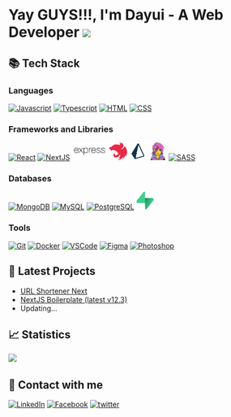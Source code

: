<!-- Doduy291 -->

# Yay GUYS!!!, I'm Dayui - A Web Developer <img src="https://emojis.slackmojis.com/emojis/images/1643515400/14194/hello_jump.gif?1643515400" width="40" /></h2>

## 📚 Tech Stack

### **Languages**

<a href="https://developer.mozilla.org/en-US/docs/Web/JavaScript" target="_blank" title="Javascript"><img src="https://img.icons8.com/fluency/48/000000/javascript.png" width="35px" alt="Javascript"></a>
<a href="https://www.typescriptlang.org" target="_blank" title="Typescript"><img src="https://img.icons8.com/color/48/000000/typescript.png" width="35px" alt="Typescript"></a>
<a href="https://en.wikipedia.org/wiki/HTML" target="_blank" title="HTML"><img src="https://img.icons8.com/color/48/000000/html-5--v1.png" width="35px" alt="HTML"></a>
<a href="https://en.wikipedia.org/wiki/CSS" target="_blank" title="CSS"><img src="https://img.icons8.com/color/48/000000/css3.png" width="35px" alt="CSS"></a>

### **Frameworks and Libraries**

<a href="https://reactjs.org" target="_blank" title="ReactJS"><img src="https://img.icons8.com/color/48/000000/react-native.png" width="35px" alt="React"></a>
<a href="https://nextjs.org" target="_blank" title="NextJS"><img src="https://img.icons8.com/color/48/000000/nextjs.png" width="35px" alt="NextJS"></a>
<a href="https://expressjs.com" target="_blank" title="ExpressJS"><img src="img/expressjs-full-icon.svg" height="35px" alt="ExpressJS"></a>
<a href="https://nestjs.com" target="_blank" title="NestJS"><img src="img/nestjs-icon.svg" width="35px" alt="NestJS"></a>
<a href="https://www.prisma.io" target="_blank" title="Prisma"><img src="img/prisma-icon.svg" width="35px" alt="Prisma"></a>
<a href="https://emotion.sh/docs/introduction" target="_blank" title="Emotion"><img src="img/emotion-icon.png" width="35px" alt="Emotion"></a>
<a href="https://sass-lang.com" target="_blank" title="Sass"><img src="https://img.icons8.com/color/48/000000/sass.png" width="35px" alt="SASS"></a>

### **Databases**

<a href="https://www.mongodb.com" target="_blank" title="MongoDB"><img src="https://img.icons8.com/color/48/000000/mongodb.png" width="35px" alt="MongoDB"></a>
<a href="https://www.mysql.com" target="_blank" title="MySQL"><img src="https://img.icons8.com/fluency/48/000000/mysql-logo.png" width="35px" alt="MySQL"></a>
<a href="https://www.postgresql.org" target="_blank" title="PostgreSQL"><img src="https://img.icons8.com/color/48/000000/postgreesql.png" width="35px" alt="PostgreSQL"></a>
<a href="https://supabase.com" target="_blank" title="Supabase"><img src="img/supabase-icon.svg" width="35px" alt="Supabase"></a>

### **Tools**

<a href="https://git-scm.com" target="_blank" title="Git"><img src="https://img.icons8.com/color/48/000000/git.png" width="35px" alt="Git"></a>
<a href="https://www.docker.com" target="_blank" title="Docker"><img src="https://img.icons8.com/color/48/000000/docker.png" width="35px" alt="Docker"></a>
<a href="https://code.visualstudio.com" target="_blank" title="VSCode"><img src="https://img.icons8.com/color/48/000000/visual-studio-code-2019.png" width="35px" alt="VSCode"></a>
<a href="https://www.figma.com" target="_blank" title="Figma"><img src="https://img.icons8.com/color/48/000000/figma--v1.png" width="35px" alt="Figma"></a>
<a href="https://www.adobe.com/vn_en/products/photoshop.html" target="_blank" title="Photoshop"><img src="https://img.icons8.com/color/48/000000/adobe-photoshop--v1.png" width="35px" alt="Photoshop"></a>

## 🚀 Latest Projects

- [URL Shortener Next](https://github.com/doduy291/url-shortener-next)
- [NextJS Boilerplate (latest v12.3)](https://github.com/doduy291/next-js-setup)
- Updating...

## 📈 Statistics

<p align="left">
<img src="https://github-readme-stats.vercel.app/api/top-langs/?username=doduy291&layout=compact&theme=react&langs_count=6&hide=css,ejs,less,html" height="165" />
</p>

## 🤝 Contact with me

<a href="https://www.linkedin.com/in/duy-đỗ-37528b229/" target="_blank"><img src="https://img.shields.io/badge/LinkedIn-%230077B5.svg?&style=for-the-badge&logo=linkedin&logoColor=white" alt="LinkedIn"></a>
<a href="https://www.facebook.com/duy.date/" target="_blank"><img src="https://img.shields.io/badge/Facebook-%231877F2.svg?&style=for-the-badge&logo=facebook&logoColor=white" alt="Facebook"></a>
<a href="https://twitter.com/dayui_duy" target="_blank"><img src="https://img.shields.io/badge/twitter-%2300acee.svg?&style=for-the-badge&logo=twitter&logoColor=white" alt="twitter" /></a>
